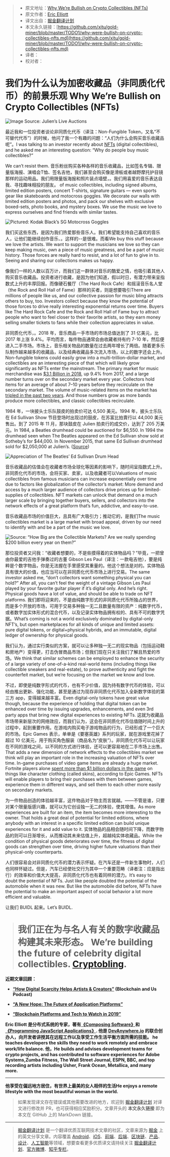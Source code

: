 > * 原文地址：[Why We’re Bullish on Crypto Collectibles (NFTs)](https://medium.com/the-challenge/why-were-bullish-on-crypto-collectibles-nfts-5d47e4e39172)
> * 原文作者：[Eric Elliott](https://medium.com/@_ericelliott)
> * 译文出自：[掘金翻译计划](https://github.com/xitu/gold-miner)
> * 本文永久链接：[https://github.com/xitu/gold-miner/blob/master/TODO1/why-were-bullish-on-crypto-collectibles-nfts.md](https://github.com/xitu/gold-miner/blob/master/TODO1/why-were-bullish-on-crypto-collectibles-nfts.md)
> * 译者：
> * 校对者：

# 我们为什么认为加密收藏品（非同质化代币）的前景乐观 Why We’re Bullish on Crypto Collectibles (NFTs)

![Image Source: [Julien’s Live Auctions](https://www.julienslive.com/view-auctions/catalog/id/159/lot/69190/THE-BEATLES-1964-ED-SULLIVAN-SHOW-DRUM-HEAD)](https://cdn-images-1.medium.com/max/2000/1*GoMQbgqlQZ8hRrl2zUNGcg.jpeg)

最近我和一位投资者谈论非同质化代币（译注：Non-Fungible Token，又名“不可替代代币”）的时候，他问了我一个有趣的问题：“人们为什么会购买音乐收藏品呢”。I was talking to an investor recently about [NFTs](https://en.wikipedia.org/wiki/Non-fungible_token) (digital collectibles), and he asked me an interesting question: “Why do people buy music collectibles?”

We can’t resist them. 音乐粉丝购买各种各样的音乐收藏品，比如签名专辑、限量版海报、演唱会T恤、签名吉他，我们甚至会购买像是滑板或者越野摩托护目镜那样的运动用品。我们用限量版海报和照片装点墙壁，。我们用喜爱的音乐表达自我、寻找趣味相投的朋友。 of music collectibles, including signed albums, limited edition posters, concert T-shirts, signature guitars — even sports gear like skateboards and motocross goggles. We decorate our walls with limited edition posters and photos, and pack our shelves with exclusive boxed-sets, photo books, and mystery boxes. We use the music we love to express ourselves and find friends with similar tastes.

![Pictured: [Kodak Black’s SG Motocross Goggles](https://www.snipergangapparel.com/collections/sg-motocross/products/sg-motocross-goggles)](https://cdn-images-1.medium.com/max/3200/0*3WERqRPYtQmtJ95M)

我们买这些东西，是因为我们热爱那些音乐人。我们希望能支持自己喜欢的音乐人，让他们能继续创作音乐、。这样的--是很难。而看We buy this stuff because we love the artists. We want to support the musicians we love so they can keep making music, own a piece of music greatness, and be a part of music history. Those forces are really hard to resist, and a lot of fun to give in to. Seeing and sharing our collections makes us happy.

像我们一样的人数以百万计，而我们这一群体对音乐的酷爱之情，也吸引着其他人购买音乐收藏品。投资者进行收藏，是因为他们知道，假以时日，有潜力带来呈指数式上升的丰厚回报。而像硬石餐厅（The Hard Rock Cafe）和摇滚音乐名人堂（the Rock and Roll Hall of Fame）那样的买者，则是想要吸引There are millions of people like us, and our collective passion for music bling attracts others to buy, too. Investors collect because they know the potential of those forces to drive really interesting exponential returns over time. Buyers like The Hard Rock Cafe and the Rock and Roll Hall of Fame buy to attract people who want to feel closer to their favorite artists, so they earn money selling smaller tickets to fans while their collection appreciates in value.

非同质化代币，。2018 年，音乐商品一手市场的市场总值达到了 31 亿美元，比 2017 年上涨 9.4%。平均而言，每件物品通常会由收藏者持有约 7-10 年，然后便进入二手市场。市场上，音乐相关物品的数量在过去两年增长了两倍。随着更多乐队制作越来越多的收藏品，以及经典收藏品多次流入市场，以上的数字还会上升。Non-fungible tokens could easily grow into a multi-trillion-dollar market, and collectibles are an interesting piece of that which will likely grow significantly as NFTs enter the mainstream. The primary market for music merchandise was [$3.1 Billion in 2018](https://www.billboard.com/articles/business/7801357/global-music-merch-biz-grew-to-31-billion-in-2016-study), up 9.4% from 2017, and a large number turns over on the secondary market every year. Collectors hold items for an average of about 7–10 years before they recirculate on the secondary market. The volume of music-related items on the market has [tripled in the past two years](https://www.rollingstone.com/music/music-features/inside-musics-merch-gold-rush-199554/). And those numbers grow as more bands produce more collectibles, and classic collectibles recirculate.

1984 年，一块披头士乐队鼓皮的拍卖价可达 6,500 美元。1994 年，披头士乐队在 Ed Sullivan Show 节目登场时出现过的鼓皮，在苏富比拍賣行以 44,000 美元售出。到了 2015 年 11 月，那块鼓皮在 Julien 拍卖行的成交价，达到了 205 万美元。In 1984, a Beatles drumhead could be auctioned for $6,550. In 1994 the drumhead seen when The Beatles appeared on the Ed Sullivan show sold at Sotheby’s for $44,000. In November 2015, that same Ed Sullivan drumhead sold for $2,050,000 at Julien’s. ([Source](http://journalofantiques.com/features/state-rock-roll-memorabilia-market/))

![Appreciation of The Beatles’ Ed Sullivan Drum Head](https://cdn-images-1.medium.com/max/2000/1*rQepEUQ6Cd7avspvlhOvqQ.png)

音乐收藏品的估值会在收藏者市场全球化等因素的影响下，随时间呈指数式上升。非同质化代币的市场，会将买家、卖家，以及收藏者可以Valuations of music collectibles from famous musicians can increase exponentially over time due to factors like globalization of the collector’s market: More demand and access by a much larger audience of collectors drive prices up for limited-supplies of collectibles. NFT markets can unlock that demand on a much larger scale by bringing together buyers, sellers, and collectors into the network effects of a great platform that’s fun, addictive, and easy-to-use.

音乐收藏品市场的价值巨大，且具有广大吸引力；推动它的，是我们The music collectibles market is a large market with broad appeal, driven by our need to identify with and be a part of the music we love.

![Source: “[How Big are the Collectible Markets? Are we really spending $200 billion every year on them?](https://blog.hobbydb.com/2016/04/16/how-big-are-the-collectible-markets/)”](https://cdn-images-1.medium.com/max/2640/0*YcaLuCstdMfIbY--)

那位投资者又问我：“收藏者想要的，不是些摸得着的实体物品吗？”毕竟，一把曾由你最爱的吉他手弹奏过的古董 Gibson Les Paul（译注：一款电吉他），要是纯粹是个数字物品，你是无法握在手里感受其重量的。他这个想法是对的。实体物品具有很大的价值，也应当可以在非同质化代币市场上进行交易。The same investor asked me, “don’t collectors want something physical you can hold?” After all, you can’t feel the weight of a vintage Gibson Les Paul played by your favorite guitar player if it’s digital only. And he’s right. Physical goods have a lot of value, and should be able to trade on NFT platforms. 我们即将迎来的，不是由纯数字形式的非同质化代币所独占的世界，而是多个开放的市场，可用于交易多种独一无二且数量有限的资产：纯数字代币，或者数字加实体形式的混合代币，以及记录实体物品拥有权的、具有不可的数字凭据。What’s coming is not a world exclusively dominated by digital-only NFT’s, but open marketplaces for all kinds of unique and limited assets: pure digital tokens, or digital+physical hybrids, and an immutable, digital ledger of ownership for physical goods.

我们认为，通过实行类似的方案，就可以让多种独一无二的现实物品（包括运动鞋和房地产）变得更，打击伪冒商品市场；但我们现在只关注我们了解且热爱的市场。We think that similar schemes can be employed to enhance the security of a large variety of one-of-a-kind real-world items (including things like collectible sneakers and real-estate), to prove authenticity and fight the counterfeit market, but we’re focusing on the market we know and love.

不过，即使是纯数字形式的代币，也有不少价值，因为持有数字代币的体验，可以经由推出更新、强化功能，甚至是通过为现存非同质化代币加入全新数字体验的第三方 app，变得越来越丰富。Even digital-only tokens have great value though, because the experience of holding that digital token can be enhanced over time by issuing upgrades, enhancements, and even 3rd party apps that bring new digital experiences to existing NFTs. 这就为收藏品市场带来新层次的网络效应，而我们认为，这会在非同质化代币估值随时间上升的过程中，起到重要作用。在游戏内购买电子游戏物品的行为，已经形成了一个巨大的市场。Epic Games 表示，单单是《要塞英雄》系列的玩家，就在游戏里花掉了超过 10 亿美元，用于购买角色服装（商品名为“皮肤”）。非同质化代币可以让玩家在不同的游戏之间，以不同的方式进行体验，还可以更容易地在二手市场上出售。That adds a new dimension of network effects to the collectibles market we think will play an important role in the increasing valuation of NFTs over time. In-game purchases of video game items are already a huge market. Fortnite players alone [spent more than $1 billion dollars in the game](https://www.cnbc.com/2018/07/18/video-game-industry-is-booming-with-continued-revenue.html) on things like character clothing (called skins), according to Epic Games. NFTs will enable players to bring their purchases with them between games, experience them in different ways, and sell them to each other more easily on secondary markets.

为一件物品创造的体验越丰富，这件物品对于物主而言就越。——不管是谁，只要对某个限量版感兴趣，就可以为它创设独一无二的体验，使其增值。As more experiences are built for an item, the item becomes more interesting to the owner. That holds a great deal of potential for limited editions, where anybody with an interest in a specific limited edition can build unique experiences for it and add value to it. 实体物品的品相会随时间下降，而数字物品的则可以日渐增长，从而推动其未来估值上升，超越纯实体收藏品。While the condition of physical goods deteriorates over time, the fitness of digital goods can strengthen over time, driving higher future valuations than their physical-only counterparts.

人们很容易会对非同质化代币的潜力表示怀疑。在汽车还是一件新生事物时，人们也同样怀疑过。但是，汽车已经使社交行为其中一个重要范畴（译者注：应是指出行）的效率和价值大大提高，非同质化代币也有着同样的潜力。It’s easy to doubt the potential of NFTs. Just like people doubted the potential of the automobile when it was new. But like the automobile did before, NFTs have the potential to make an important aspect of social behavior a lot more efficient and valuable.

让我们 BUIDL 起来。Let’s BUIDL.
> # 我们正在为与名人有关的数字收藏品构建其未来形态。 We’re building the future of celebrity digital collectibles. [Cryptobling](https://docs.google.com/forms/d/e/1FAIpQLScrRX9bHdIYbQFI5L3hEgwQaDEdjo8t8glqlyObZexWjssxNQ/viewform).

**近期文章回顾：**

* **[“How Digital Scarcity Helps Artists & Creators”](https://theblockchainandus.com/eric-elliott/) (Blockchain and Us Podcast)**

* [**“A New Hope: The Future of Application Platforms”**](https://medium.com/javascript-scene/a-new-hope-e2021fce7c7b)

* [**“Blockchain Platforms and Tech to Watch in 2019”**](https://medium.com/the-challenge/blockchain-platforms-tech-to-watch-in-2019-f2bfefc5c23)

****Eric Elliott** 是分布式系统的专家，著有[《Composing Software》](https://leanpub.com/composingsoftware)和[《Programming JavaScript Applications》](https://ericelliottjs.com/product/programming-javascript-applications-ebook/). 他是 [DevAnywhere.io](https://devanywhere.io/) 的联合创办人，向开发者讲授其在远程工作以及享受工作生活平衡方面所需的技能。 he teaches developers the skills they need to work remotely and embrace work/life balance. 他，He builds and advises development teams for crypto projects, and has contributed to software experiences for **Adobe Systems,Zumba Fitness,** **The Wall Street Journal,** **ESPN,** **BBC,** and top recording artists including **Usher, Frank Ocean, Metallica,** and many more.**

***

**他享受在偏远地方居住，有世界上最美的女人相伴的生活He enjoys a remote lifestyle with the most beautiful woman in the world.**

> 如果发现译文存在错误或其他需要改进的地方，欢迎到 [掘金翻译计划](https://github.com/xitu/gold-miner) 对译文进行修改并 PR，也可获得相应奖励积分。文章开头的 **本文永久链接** 即为本文在 GitHub 上的 MarkDown 链接。

---

> [掘金翻译计划](https://github.com/xitu/gold-miner) 是一个翻译优质互联网技术文章的社区，文章来源为 [掘金](https://juejin.im) 上的英文分享文章。内容覆盖 [Android](https://github.com/xitu/gold-miner#android)、[iOS](https://github.com/xitu/gold-miner#ios)、[前端](https://github.com/xitu/gold-miner#前端)、[后端](https://github.com/xitu/gold-miner#后端)、[区块链](https://github.com/xitu/gold-miner#区块链)、[产品](https://github.com/xitu/gold-miner#产品)、[设计](https://github.com/xitu/gold-miner#设计)、[人工智能](https://github.com/xitu/gold-miner#人工智能)等领域，想要查看更多优质译文请持续关注 [掘金翻译计划](https://github.com/xitu/gold-miner)、[官方微博](http://weibo.com/juejinfanyi)、[知乎专栏](https://zhuanlan.zhihu.com/juejinfanyi)。
